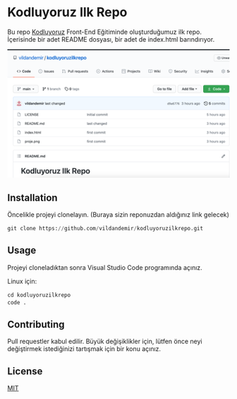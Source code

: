 # Kodluyoruz Ilk Repo

Bu repo [Kodluyoruz](https://www.kodluyoruz.org/) Front-End Eğitiminde oluşturduğumuz ilk repo. İçerisinde bir adet README dosyası, bir adet de index.html barındırıyor.

![Proje](proje.png)

## Installation

Öncelikle projeyi clonelayın. (Buraya sizin reponuzdan aldığınız link gelecek)

```py
git clone https://github.com/vildandemir/kodluyoruzilkrepo.git

```

## Usage

Projeyi cloneladıktan sonra Visual Studio Code programında açınız.

Linux için:

```python
cd kodluyoruzilkrepo
code .

```

## Contributing

Pull requestler kabul edilir. Büyük değişiklikler için, lütfen önce neyi değiştirmek istediğinizi tartışmak için bir konu açınız.



## License

[MIT](https://choosealicense.com/licenses/mit/)

